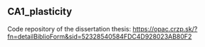 ## CA1_plasticity

Code repository of the dissertation thesis: https://opac.crzp.sk/?fn=detailBiblioForm&sid=52328540584FDC4D928023AB80F2
